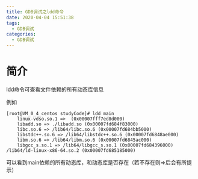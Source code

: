 ```yaml
---
title: GDB调试之ldd命令
date: 2020-04-04 15:51:38
tags:
  - GDB调试
categories:
  - GDB调试
---
```



# **简介**

ldd命令可查看文件依赖的所有动态库信息

<!-----more-------->

例如
```
[root@VM_0_4_centos studyCode]# ldd main
	linux-vdso.so.1 =>  (0x00007fff7ed8d000)
	libadd.so => ./libadd.so (0x00007fd684f83000)
	libc.so.6 => /lib64/libc.so.6 (0x00007fd684bb5000)
	libstdc++.so.6 => /lib64/libstdc++.so.6 (0x00007fd6848ae000)
	libm.so.6 => /lib64/libm.so.6 (0x00007fd6845ac000)
	libgcc_s.so.1 => /lib64/libgcc_s.so.1 (0x00007fd684396000)
/lib64/ld-linux-x86-64.so.2 (0x00007fd685185000)
```

可以看到main依赖的所有动态库，和动态库是否存在（若不存在则=>后会有所提示）